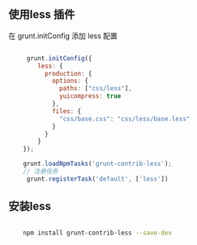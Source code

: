  使用less 插件
 ----------------

 在 grunt.initConfig 添加 less 配置

```javascript

     grunt.initConfig({
        less: {
          production: {
            options: {
              paths: ["css/less"],
              yuicompress: true
            },
            files: {
              "css/base.css": "css/less/base.less"
            }
          }
        }
    });

    grunt.loadNpmTasks('grunt-contrib-less');
    // 注册任务
     grunt.registerTask('default', ['less'])
```

安装less
-----------------

```sh

    npm install grunt-contrib-less --save-dev 

```
